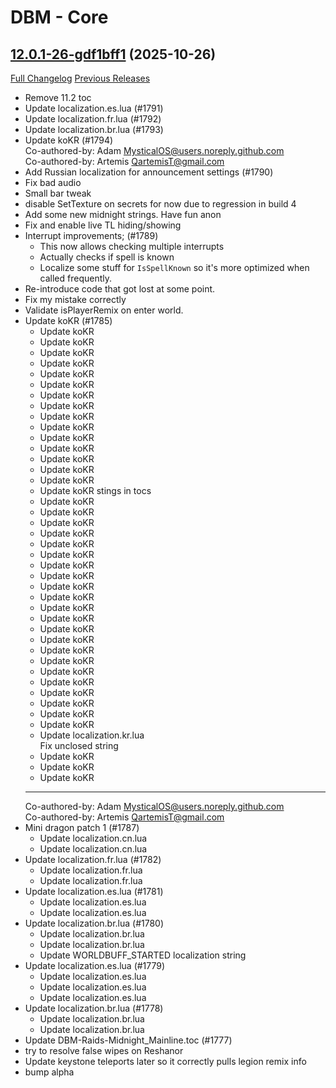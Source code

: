 # DBM - Core

## [12.0.1-26-gdf1bff1](https://github.com/DeadlyBossMods/DeadlyBossMods/tree/df1bff1c5fca1c4a4830f11507827e29a77ca06c) (2025-10-26)
[Full Changelog](https://github.com/DeadlyBossMods/DeadlyBossMods/compare/12.0.1...df1bff1c5fca1c4a4830f11507827e29a77ca06c) [Previous Releases](https://github.com/DeadlyBossMods/DeadlyBossMods/releases)

- Remove 11.2 toc  
- Update localization.es.lua (#1791)  
- Update localization.fr.lua (#1792)  
- Update localization.br.lua (#1793)  
- Update koKR (#1794)  
    Co-authored-by: Adam <MysticalOS@users.noreply.github.com>  
    Co-authored-by: Artemis <QartemisT@gmail.com>  
- Add Russian localization for announcement settings (#1790)  
- Fix bad audio  
- Small bar tweak  
- disable SetTexture on secrets for now due to regression in build 4  
- Add some new midnight strings. Have fun anon  
- Fix and enable live TL hiding/showing  
- Interrupt improvements; (#1789)  
    - This now allows checking multiple interrupts  
    - Actually checks if spell is known  
    - Localize some stuff for `IsSpellKnown` so it's more optimized when called frequently.  
- Re-introduce code that got lost at some point.  
- Fix my mistake correctly  
- Validate isPlayerRemix on enter world.  
- Update koKR (#1785)  
    * Update koKR  
    * Update koKR  
    * Update koKR  
    * Update koKR  
    * Update koKR  
    * Update koKR  
    * Update koKR  
    * Update koKR  
    * Update koKR  
    * Update koKR  
    * Update koKR  
    * Update koKR  
    * Update koKR  
    * Update koKR  
    * Update koKR  
    * Update koKR stings in tocs  
    * Update koKR  
    * Update koKR  
    * Update koKR  
    * Update koKR  
    * Update koKR  
    * Update koKR  
    * Update koKR  
    * Update koKR  
    * Update koKR  
    * Update koKR  
    * Update koKR  
    * Update koKR  
    * Update koKR  
    * Update koKR  
    * Update koKR  
    * Update koKR  
    * Update koKR  
    * Update koKR  
    * Update koKR  
    * Update koKR  
    * Update koKR  
    * Update koKR  
    * Update localization.kr.lua  
    Fix unclosed string  
    * Update koKR  
    * Update koKR  
    * Update koKR  
    ---------  
    Co-authored-by: Adam <MysticalOS@users.noreply.github.com>  
    Co-authored-by: Artemis <QartemisT@gmail.com>  
- Mini dragon patch 1 (#1787)  
    * Update localization.cn.lua  
    * Update localization.cn.lua  
- Update localization.fr.lua (#1782)  
    * Update localization.fr.lua  
    * Update localization.fr.lua  
- Update localization.es.lua (#1781)  
    * Update localization.es.lua  
    * Update localization.es.lua  
- Update localization.br.lua (#1780)  
    * Update localization.br.lua  
    * Update localization.br.lua  
    * Update WORLDBUFF\_STARTED localization string  
- Update localization.es.lua (#1779)  
    * Update localization.es.lua  
    * Update localization.es.lua  
    * Update localization.es.lua  
- Update localization.br.lua (#1778)  
    * Update localization.br.lua  
    * Update localization.br.lua  
- Update DBM-Raids-Midnight\_Mainline.toc (#1777)  
- try to resolve false wipes on Reshanor  
- Update keystone teleports later so it correctly pulls legion remix info  
- bump alpha  
